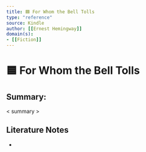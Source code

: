 ```yaml
---
title: 🟦 For Whom the Bell Tolls
type: "reference"
source: Kindle
author: [[Ernest Hemingway]]
domain(s):
- [[Fiction]]
---
```

# 🟦 For Whom the Bell Tolls

## Summary:

< summary >

## Literature Notes

- 
